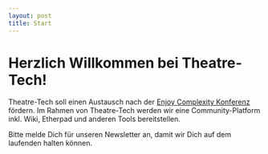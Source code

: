 ```yaml
---
layout: post
title: Start
---
```


# Herzlich Willkommen bei Theatre-Tech!

Theatre-Tech soll einen Austausch nach der [Enjoy Complexity Konferenz](https://enjoy-complexity.de/)
fördern. Im Rahmen von Theatre-Tech werden wir eine Community-Platform inkl. Wiki, Etherpad und anderen Tools bereitstellen.

Bitte melde Dich für unseren Newsletter an, damit wir Dich auf dem laufenden halten können.

